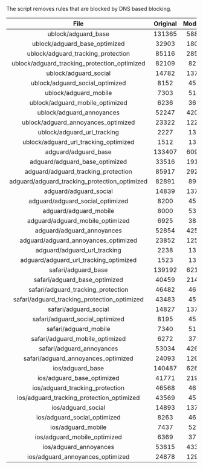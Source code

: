 The script removes rules that are blocked by DNS based blocking.


| File | Original | Modified |
|:----:|:-----:|:-----:|
| ublock/adguard_base | 131365 | 58897 |
| ublock/adguard_base_optimized | 32903 | 18098 |
| ublock/adguard_tracking_protection | 85116 | 28529 |
| ublock/adguard_tracking_protection_optimized | 82109 | 8214 |
| ublock/adguard_social | 14782 | 13708 |
| ublock/adguard_social_optimized | 8152 | 4546 |
| ublock/adguard_mobile | 7303 | 5142 |
| ublock/adguard_mobile_optimized | 6236 | 3673 |
| ublock/adguard_annoyances | 52247 | 42044 |
| ublock/adguard_annoyances_optimized | 23322 | 12298 |
| ublock/adguard_url_tracking | 2227 | 1354 |
| ublock/adguard_url_tracking_optimized | 1512 | 1351 |
| adguard/adguard_base | 133407 | 60976 |
| adguard/adguard_base_optimized | 33516 | 19136 |
| adguard/adguard_tracking_protection | 85917 | 29271 |
| adguard/adguard_tracking_protection_optimized | 82891 | 8940 |
| adguard/adguard_social | 14839 | 13769 |
| adguard/adguard_social_optimized | 8200 | 4593 |
| adguard/adguard_mobile | 8000 | 5329 |
| adguard/adguard_mobile_optimized | 6925 | 3853 |
| adguard/adguard_annoyances | 52854 | 42564 |
| adguard/adguard_annoyances_optimized | 23852 | 12586 |
| adguard/adguard_url_tracking | 2238 | 1363 |
| adguard/adguard_url_tracking_optimized | 1523 | 1360 |
| safari/adguard_base | 139192 | 62191 |
| safari/adguard_base_optimized | 40459 | 21417 |
| safari/adguard_tracking_protection | 46482 | 4665 |
| safari/adguard_tracking_protection_optimized | 43483 | 4513 |
| safari/adguard_social | 14827 | 13752 |
| safari/adguard_social_optimized | 8195 | 4579 |
| safari/adguard_mobile | 7340 | 5184 |
| safari/adguard_mobile_optimized | 6272 | 3709 |
| safari/adguard_annoyances | 53034 | 42665 |
| safari/adguard_annoyances_optimized | 24093 | 12663 |
| ios/adguard_base | 140487 | 62699 |
| ios/adguard_base_optimized | 41771 | 21922 |
| ios/adguard_tracking_protection | 46568 | 4675 |
| ios/adguard_tracking_protection_optimized | 43569 | 4523 |
| ios/adguard_social | 14893 | 13791 |
| ios/adguard_social_optimized | 8263 | 4600 |
| ios/adguard_mobile | 7437 | 5229 |
| ios/adguard_mobile_optimized | 6369 | 3751 |
| ios/adguard_annoyances | 53815 | 43331 |
| ios/adguard_annoyances_optimized | 24878 | 12990 |